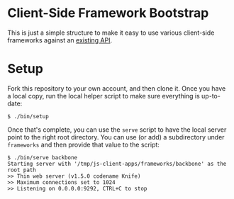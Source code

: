 # Client-Side Framework Bootstrap

This is just a simple structure to make it easy to use various client-side frameworks against an [existing API](https://github.com/reagent/js-frameworks).

# Setup

Fork this repository to your own account, and then clone it.  Once you have a local copy, run the local helper script to make sure everything is up-to-date:

    $ ./bin/setup

Once that's complete, you can use the `serve` script to have the local server point to the right root directory.  You can use (or add) a subdirectory under `frameworks` and then provide that value to the script:

    $ ./bin/serve backbone
    Starting server with '/tmp/js-client-apps/frameworks/backbone' as the root path
    >> Thin web server (v1.5.0 codename Knife)
    >> Maximum connections set to 1024
    >> Listening on 0.0.0.0:9292, CTRL+C to stop


